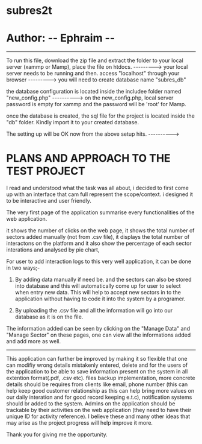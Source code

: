 # subres2t
# Author: -- Ephraim --
-------------------------------------------

To run this file, download the zip file and extract the folder to your local server (xammp or Mamp), place the file on htdocs.
--------->
your local server needs to be running and then. access "localhost" through your browser 
--------->
you will need to create database name "subres_db"

the database configuration is located inside the includee folder named "new_config.php"
---------->
on the new_config.php, local server password is empty for xammp and the password will be 'root' for Mamp.

once the database is created, the sql file for the project is located inside the "db" folder. Kindly import it to your created database.

The setting up will be OK now from the above setup hits.
---------->
<!-- ====================================== -->

# PLANS AND APPROACH TO THE TEST PROJECT

I read and understood what the task was all about, i decided to first come up with an interface that cam full represent the scope/context. i designed it to be interactive and user friendly.

The very first page of the application summarise every functionalities of the web application.

it shows the number of clicks on the web page, it shows the total number of sectors added manually (not from .csv file), it displays the total number of interactons on the platform and it also show the percentage of each sector interations and analysed by pie chart,

For user to add interaction logs to this very well application, it can be done in two ways;-

1. By adding data manually if need be. and the sectors can also be stored into database and this will automatically come up for user to select when entry new data. This will help to accept new sectors in to the application without having to code it into the system by a programer.

2. By uploading the .csv file and all the information will go into our database as it is on the file.


The information added can be seen by clicking on the "Manage Data" and "Manage Sector" on these pages, one can  view all the informations added and add more as well.

----------------------------------------------------------------------------------------


This application can further be improved by making it so flexible that one can modifiy wrong details mistakenly entered, delete and for the users of the application to be able to save information present on the system in all extention format(.pdf, .csv etc). files backup implementation, more concrete details should be requires from clients like email, phone number (this can help keep good customer relationship as this can help bring more values on our daily interation and for good record keeping e.t.c), notification systems should br added to the system. Admins on the application should be trackable by their activities on the web application (they need to have their unique ID for activity reference). I  believe these and many other ideas that may arise as the project progress will help improve it more.




Thank you for giving me the opportunity.


